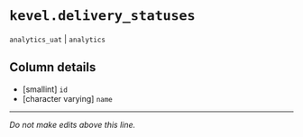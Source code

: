 # `kevel.delivery_statuses`
`analytics_uat` | `analytics`

## Column details
* [smallint]  `id`
* [character varying] `name`

-------------------------------------------------------------------------------
*Do not make edits above this line.*
